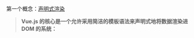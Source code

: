 第一个概念：[声明式渲染](https://cn.vuejs.org/v2/guide/index.html#%E5%A3%B0%E6%98%8E%E5%BC%8F%E6%B8%B2%E6%9F%93)

> **Vue.js 的核心是一个允许采用简洁的模板语法来声明式地将数据渲染进 DOM 的系统：**



